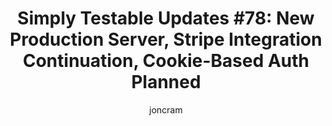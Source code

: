 ---
title: "Simply Testable Updates #78: New Production Server, Stripe Integration Continuation, Cookie-Based Auth Planned"
author: joncram
newsletter_meta:
    issue_number: 78th
    url: https://us5.campaign-archive1.com/?u=ac75e33d993d2b502e333ddd0&amp;id=7bfcbb21b4
    highlights:
        - a move to new production servers as the (now old) hardware wasn't up to scratch
        - Stripe payment integration final stages underway
        - Support for testing sites using cookie-based auth is planned
    closing_sentence: Expect the next newsletter in about a week from now on 26 February 2014
---